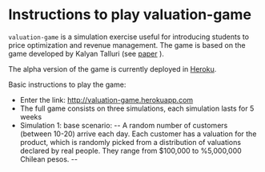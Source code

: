 # Instructions to play valuation-game

`valuation-game` is a simulation exercise useful for introducing students to price optimization and revenue management. The game is based on the game developed by
Kalyan Talluri (see [paper](https://pubsonline.informs.org/doi/pdf/10.1287/ited.1090.0029) ).

The alpha version of the game is currently deployed in [Heroku](valuation-game.herokuapp.com).

Basic instructions to play the game:

- Enter the link: http://valuation-game.herokuapp.com
- The full game consists on three simulations, each simulation lasts for 5 weeks
- Simulation 1: base scenario:
-- A random number of customers (between 10-20) arrive each day. Each customer has a valuation for the product, which is randomly picked from a distribution of 
valuations declared by real people. They range from $100,000 to %5,000,000 Chilean pesos.
-- 

